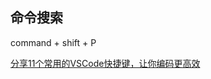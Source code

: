 ## 命令搜索
command + shift + P

[分享11个常用的VSCode快捷键，让你编码更高效](https://cloud.tencent.com/developer/article/2319954)
